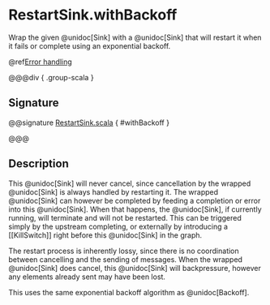 # RestartSink.withBackoff

Wrap the given @unidoc[Sink] with a @unidoc[Sink] that will restart it when it fails or complete using an exponential backoff.

@ref[Error handling](../index.md#error-handling)

@@@div { .group-scala }

## Signature

@@signature [RestartSink.scala](/akka-stream/src/main/scala/akka/stream/scaladsl/RestartSink.scala) { #withBackoff }

@@@

## Description

This @unidoc[Sink] will never cancel, since cancellation by the wrapped @unidoc[Sink] is always handled by restarting it.
The wrapped @unidoc[Sink] can however be completed by feeding a completion or error into this @unidoc[Sink]. When that
happens, the @unidoc[Sink], if currently running, will terminate and will not be restarted. This can be triggered
simply by the upstream completing, or externally by introducing a [[KillSwitch]] right before this @unidoc[Sink] in the
graph.

The restart process is inherently lossy, since there is no coordination between cancelling and the sending of
messages. When the wrapped @unidoc[Sink] does cancel, this @unidoc[Sink] will backpressure, however any elements already
sent may have been lost.

This uses the same exponential backoff algorithm as @unidoc[Backoff].
